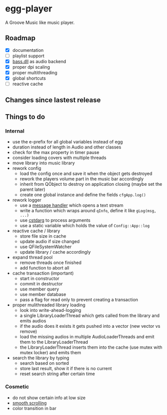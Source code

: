 # egg-player
A Groove Music like music player.

## Roadmap
- [x] documentation
- [ ] playlist support
- [x] [bass.dll](http://www.un4seen.com/) as audio backend
- [x] proper dpi scaling
- [x] proper multithreading
- [x] global shortcuts
- [ ] reactive cache

## Changes since lastest release

## Things to do

### Internal
- use the e-prefix for all global variables instead of egg
- duration instead of length in Audio and other classes
- check for the max property in timer pause
- consider loading covers with multiple threads
- move library into music library
- rework config
  - load the config once and save it when the object gets destroyed
  - rework the players volume part in the music bar accordingly
  - inherit from QObject to destroy on application closing (maybe set the parent later)
  - create one global instance and define the fields `cfgApp.log()`
- rework logger
  - use a [message handler](https://stackoverflow.com/a/4954188/7057528) which opens a text stream
  - write a function which wraps around `qInfo`, define it like `gLog(msg, ...)`
  - use [cstdarg](https://en.wikipedia.org/wiki/Stdarg.h#.3Cvarargs.h.3E) to process arguments
  - use a static variable which holds the value of `Config::App::log`
- reactive cache / library
  - store file size in cache
  - update audio if size changed
  - use QFileSystemWatcher
  - update library / cache accordingly
- expand thread pool
  - remove threads once finished
  - add function to abort all
- cache transaction (important)
  - start in constructor
  - commit in destructor
  - use member query
  - use member database
  - pass a flag for read only to prevent creating a transaction
- proper mulithreaded library loading
  - look into write-ahead-logging
  - a single LibraryLoaderThread which gets called from the library and emits audios
  - if the audio does it exists it gets pushed into a vector (new vector vs remove)
  - load the missing audios in multiple AudioLoaderThreads and emit them to the LibraryLoaderThread
  - the LibraryLoaderThread inserts them into the cache (use mutex with mutex locker) and emits them
- search the library by typing
  - search based on sorted
  - store last result, show it if there is no current
  - reset search string after certain time

### Cosmetic
- do not show certain info at low size
- [smooth scrolling](https://github.com/zhou13/qsmoothscrollarea)
- color transition in bar
